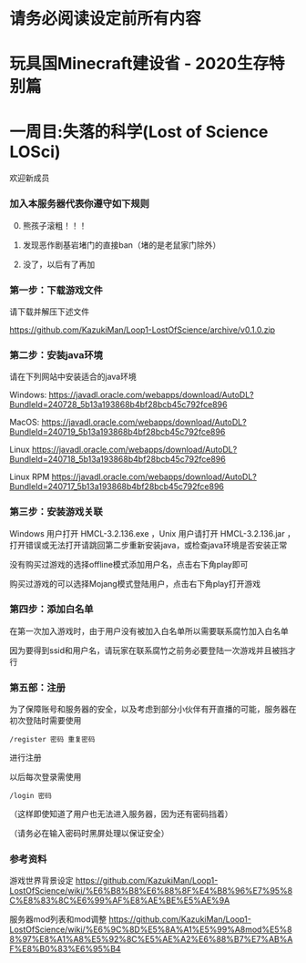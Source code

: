 # 请务必阅读设定前所有内容
# 玩具国Minecraft建设省 - 2020生存特别篇
# 一周目:失落的科学(Lost of Science LOSci)

欢迎新成员

### 加入本服务器代表你遵守如下规则
0. 熊孩子滚粗！！！

1. 发现恶作剧基岩堵门的直接ban（堵的是老鼠家门除外）

2. 没了，以后有了再加



### 第一步：下载游戏文件

请下载并解压下述文件

https://github.com/KazukiMan/Loop1-LostOfScience/archive/v0.1.0.zip


### 第二步：安装java环境

请在下列网站中安装适合的java环境

Windows: https://javadl.oracle.com/webapps/download/AutoDL?BundleId=240728_5b13a193868b4bf28bcb45c792fce896

MacOS: https://javadl.oracle.com/webapps/download/AutoDL?BundleId=240719_5b13a193868b4bf28bcb45c792fce896

Linux https://javadl.oracle.com/webapps/download/AutoDL?BundleId=240718_5b13a193868b4bf28bcb45c792fce896

Linux RPM https://javadl.oracle.com/webapps/download/AutoDL?BundleId=240717_5b13a193868b4bf28bcb45c792fce896




### 第三步：安装游戏关联

Windows 用户打开 HMCL-3.2.136.exe ，Unix 用户请打开 HMCL-3.2.136.jar ，打开错误或无法打开请跳回第二步重新安装java，或检查java环境是否安装正常


没有购买过游戏的选择offline模式添加用户名，点击右下角play即可

购买过游戏的可以选择Mojang模式登陆用户，点击右下角play打开游戏


### 第四步：添加白名单

在第一次加入游戏时，由于用户没有被加入白名单所以需要联系腐竹加入白名单

因为要得到ssid和用户名，请玩家在联系腐竹之前务必要登陆一次游戏并且被挡才行


### 第五部：注册

为了保障账号和服务器的安全，以及考虑到部分小伙伴有开直播的可能，服务器在初次登陆时需要使用

`/register 密码 重复密码 `

进行注册

以后每次登录需使用

`/login 密码`

（这样即使知道了用户也无法进入服务器，因为还有密码挡着）

（请务必在输入密码时黑屏处理以保证安全）



### 参考资料

游戏世界背景设定 https://github.com/KazukiMan/Loop1-LostOfScience/wiki/%E6%B8%B8%E6%88%8F%E4%B8%96%E7%95%8C%E8%83%8C%E6%99%AF%E8%AE%BE%E5%AE%9A

服务器mod列表和mod调整 https://github.com/KazukiMan/Loop1-LostOfScience/wiki/%E6%9C%8D%E5%8A%A1%E5%99%A8mod%E5%88%97%E8%A1%A8%E5%92%8C%E5%AE%A2%E6%88%B7%E7%AB%AF%E8%B0%83%E6%95%B4

